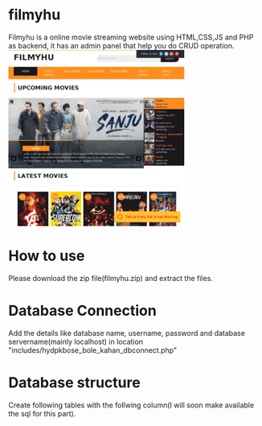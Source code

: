 # filmyhu
Filmyhu is a online movie streaming website using HTML,CSS,JS and PHP as backend, it has an admin panel that help you do CRUD operation.
<br>
![UI of Filmyhu Index page](https://raw.githubusercontent.com/techievivek/filmyhu/master/filmyhu.com.png)
# How to use
Please download the zip file(filmyhu.zip) and extract the files.
# Database Connection
Add the details like database name, username, password and database servername(mainly localhost) in location "includes/hydpkbose_bole_kahan_dbconnect.php"
# Database structure
Create following tables with the follwing column(I will soon make available the sql for this part).
